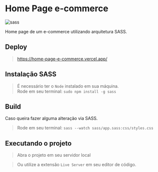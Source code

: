 # Home Page e-commerce
![sass](https://user-images.githubusercontent.com/29557187/230655144-2e86801d-cfe2-4223-8ad7-22fdceb7f57f.png)

Home page de um e-commerce utilizando arquitetura SASS.
## Deploy
> https://home-page-e-commerce.vercel.app/

## Instalação SASS
> É necessário ter o ``Node`` instalado em sua máquina.<br>
Rode em seu terminal: ```sudo npm install -g sass```

## Build
Caso queira fazer alguma alteração via SASS.
> Rode em seu terminal: ```sass --watch sass/app.sass:css/styles.css```

## Executando o projeto
> Abra o projeto em seu servidor local

> Ou utilize a extensão ``Live Server`` em seu editor de código.

